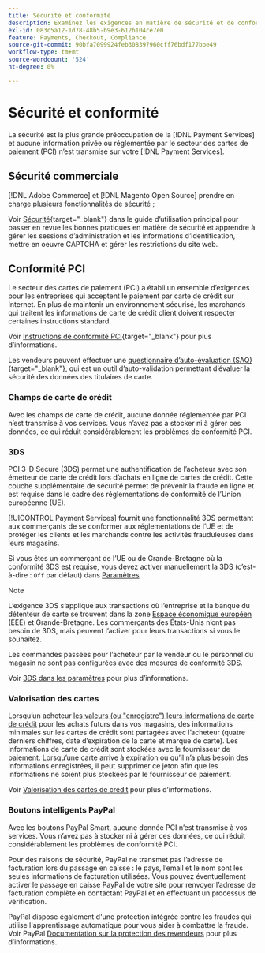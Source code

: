 ```yaml
---
title: Sécurité et conformité
description: Examinez les exigences en matière de sécurité et de conformité de votre site.
exl-id: 083c5a12-1d78-48b5-b9e3-612b104ce7e0
feature: Payments, Checkout, Compliance
source-git-commit: 90bfa7099924feb308397960cff76bdf177bbe49
workflow-type: tm+mt
source-wordcount: '524'
ht-degree: 0%

---
```


# Sécurité et conformité

La sécurité est la plus grande préoccupation de la [!DNL Payment Services] et aucune information privée ou réglementée par le secteur des cartes de paiement (PCI) n’est transmise sur votre [!DNL Payment Services].

## Sécurité commerciale

[!DNL Adobe Commerce] et [!DNL Magento Open Source] prendre en charge plusieurs fonctionnalités de sécurité ;

Voir [Sécurité](https://docs.magento.com/user-guide/stores/security.html){target="_blank"} dans le guide d’utilisation principal pour passer en revue les bonnes pratiques en matière de sécurité et apprendre à gérer les sessions d’administration et les informations d’identification, mettre en oeuvre CAPTCHA et gérer les restrictions du site web.

## Conformité PCI

Le secteur des cartes de paiement (PCI) a établi un ensemble d’exigences pour les entreprises qui acceptent le paiement par carte de crédit sur Internet. En plus de maintenir un environnement sécurisé, les marchands qui traitent les informations de carte de crédit client doivent respecter certaines instructions standard.

Voir [Instructions de conformité PCI](https://docs.magento.com/user-guide/stores/compliance-pci.html){target="_blank"} pour plus d’informations.

Les vendeurs peuvent effectuer une [questionnaire d’auto-évaluation (SAQ)](https://www.pcisecuritystandards.org/pci_security/completing_self_assessment){target="_blank"}, qui est un outil d’auto-validation permettant d’évaluer la sécurité des données des titulaires de carte.

### Champs de carte de crédit

Avec les champs de carte de crédit, aucune donnée réglementée par PCI n’est transmise à vos services. Vous n’avez pas à stocker ni à gérer ces données, ce qui réduit considérablement les problèmes de conformité PCI.

### 3DS

PCI 3-D Secure (3DS) permet une authentification de l’acheteur avec son émetteur de carte de crédit lors d’achats en ligne de cartes de crédit. Cette couche supplémentaire de sécurité permet de prévenir la fraude en ligne et est requise dans le cadre des réglementations de conformité de l’Union européenne (UE).

[!UICONTROL Payment Services] fournit une fonctionnalité 3DS permettant aux commerçants de se conformer aux réglementations de l’UE et de protéger les clients et les marchands contre les activités frauduleuses dans leurs magasins.

Si vous êtes un commerçant de l’UE ou de Grande-Bretagne où la conformité 3DS est requise, vous devez activer manuellement la 3DS (c’est-à-dire : `Off` par défaut) dans [Paramètres](settings.md#credit-card-fields).

>[!NOTE]
>
>L’exigence 3DS s’applique aux transactions où l’entreprise et la banque du détenteur de carte se trouvent dans la zone [Espace économique européen](https://www.efta.int/eea) (EEE) et Grande-Bretagne. Les commerçants des États-Unis n’ont pas besoin de 3DS, mais peuvent l’activer pour leurs transactions si vous le souhaitez.

Les commandes passées pour l’acheteur par le vendeur ou le personnel du magasin ne sont pas configurées avec des mesures de conformité 3DS.

Voir [3DS dans les paramètres](settings.md#3ds) pour plus d’informations.

### Valorisation des cartes

Lorsqu’un acheteur [les valeurs (ou &quot;enregistre&quot;) leurs informations de carte de crédit](vaulting.md) pour les achats futurs dans vos magasins, des informations minimales sur les cartes de crédit sont partagées avec l’acheteur (quatre derniers chiffres, date d’expiration de la carte et marque de carte). Les informations de carte de crédit sont stockées avec le fournisseur de paiement. Lorsqu’une carte arrive à expiration ou qu’il n’a plus besoin des informations enregistrées, il peut supprimer ce jeton afin que les informations ne soient plus stockées par le fournisseur de paiement.

Voir [Valorisation des cartes de crédit](vaulting.md) pour plus d’informations.

### Boutons intelligents PayPal

Avec les boutons PayPal Smart, aucune donnée PCI n’est transmise à vos services. Vous n’avez pas à stocker ni à gérer ces données, ce qui réduit considérablement les problèmes de conformité PCI.

Pour des raisons de sécurité, PayPal ne transmet pas l’adresse de facturation lors du passage en caisse : le pays, l’email et le nom sont les seules informations de facturation utilisées. Vous pouvez éventuellement activer le passage en caisse PayPal de votre site pour renvoyer l’adresse de facturation complète en contactant PayPal et en effectuant un processus de vérification.

PayPal dispose également d&#39;une protection intégrée contre les fraudes qui utilise l&#39;apprentissage automatique pour vous aider à combattre la fraude. Voir PayPal [Documentation sur la protection des revendeurs](https://www.paypal.com/us/webapps/mpp/security/seller-protection) pour plus d’informations.
